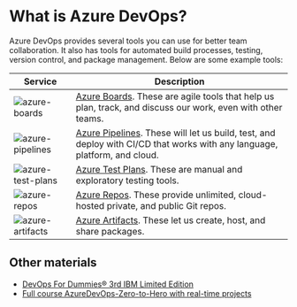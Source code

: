 # What is Azure DevOps?

Azure DevOps provides several tools you can use for better team collaboration. It also has tools for automated build processes, testing, version control, and package management. 
Below are some example tools:

|             Service              |       Description        |
|---------------     |-------------- |
|![azure-boards](https://github.com/user-attachments/assets/13c535fc-cd6f-44d9-98a5-ca2130d01320)|[Azure Boards](https://azure.microsoft.com/en-us/products/devops/boards/). These are agile tools that help us plan, track, and discuss our work, even with other teams. 
|![azure-pipelines](https://github.com/user-attachments/assets/4380a42e-42e1-4f96-89e6-f48fdce33186)|[Azure Pipelines](https://azure.microsoft.com/en-us/products/devops/pipelines/). These will let us build, test, and deploy with CI/CD that works with any language, platform, and cloud.|
|![azure-test-plans](https://github.com/user-attachments/assets/3ba60f0a-1727-41fe-856c-64c9d368da11)|[Azure Test Plans](https://azure.microsoft.com/en-us/products/devops/test-plans/). These are manual and exploratory testing tools.|
|![azure-repos](https://github.com/user-attachments/assets/baeca5ef-844f-4193-9c46-d6f60dbd50db)|[Azure Repos](https://azure.microsoft.com/en-us/products/devops/repos/). These provide unlimited, cloud-hosted private, and public Git repos.|
| ![azure-artifacts](https://github.com/user-attachments/assets/a4f524e9-dd42-4328-bba3-c6292ebf54d3)| [Azure Artifacts](https://azure.microsoft.com/en-us/products/devops/artifacts/). These let us create, host, and share packages. |




## Other materials

- [DevOps For Dummies® 3rd IBM Limited Edition](https://www.ibm.com/downloads/documents/us-en/10a99803c9afdb83)
- [Full course AzureDevOps-Zero-to-Hero with real-time projects](https://github.com/andylovecloud/AzureDevOps-Zero-to-Hero)
